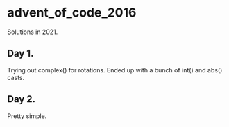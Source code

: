 # advent_of_code_2016

Solutions in 2021.

## Day 1.
Trying out complex() for rotations. Ended up with a bunch of int() and abs() casts.

## Day 2.
Pretty simple.